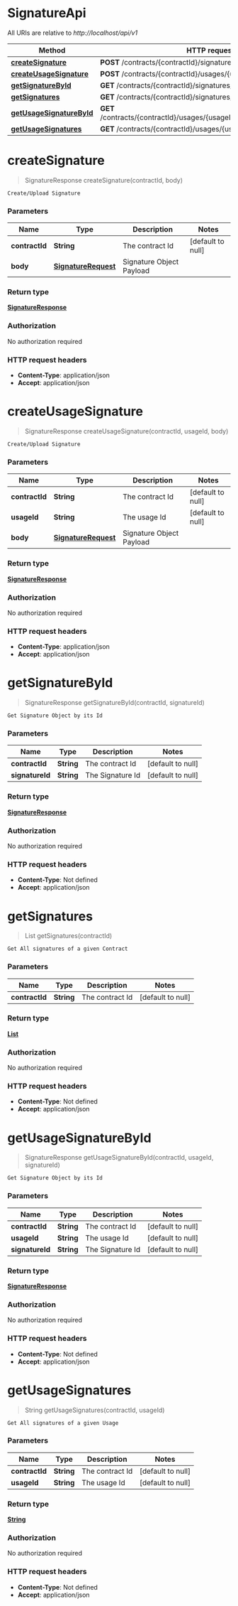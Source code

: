 # SignatureApi

All URIs are relative to *http://localhost/api/v1*

Method | HTTP request | Description
------------- | ------------- | -------------
[**createSignature**](SignatureApi.md#createSignature) | **POST** /contracts/{contractId}/signatures/ | 
[**createUsageSignature**](SignatureApi.md#createUsageSignature) | **POST** /contracts/{contractId}/usages/{usageId}/signatures/ | 
[**getSignatureById**](SignatureApi.md#getSignatureById) | **GET** /contracts/{contractId}/signatures/{signatureId} | 
[**getSignatures**](SignatureApi.md#getSignatures) | **GET** /contracts/{contractId}/signatures/ | 
[**getUsageSignatureById**](SignatureApi.md#getUsageSignatureById) | **GET** /contracts/{contractId}/usages/{usageId}/signatures/{signatureId} | 
[**getUsageSignatures**](SignatureApi.md#getUsageSignatures) | **GET** /contracts/{contractId}/usages/{usageId}/signatures/ | 


<a name="createSignature"></a>
# **createSignature**
> SignatureResponse createSignature(contractId, body)



    Create/Upload Signature

### Parameters

Name | Type | Description  | Notes
------------- | ------------- | ------------- | -------------
 **contractId** | **String**| The contract Id | [default to null]
 **body** | [**SignatureRequest**](../Models/SignatureRequest.md)| Signature Object Payload |

### Return type

[**SignatureResponse**](../Models/SignatureResponse.md)

### Authorization

No authorization required

### HTTP request headers

- **Content-Type**: application/json
- **Accept**: application/json

<a name="createUsageSignature"></a>
# **createUsageSignature**
> SignatureResponse createUsageSignature(contractId, usageId, body)



    Create/Upload Signature

### Parameters

Name | Type | Description  | Notes
------------- | ------------- | ------------- | -------------
 **contractId** | **String**| The contract Id | [default to null]
 **usageId** | **String**| The usage Id | [default to null]
 **body** | [**SignatureRequest**](../Models/SignatureRequest.md)| Signature Object Payload |

### Return type

[**SignatureResponse**](../Models/SignatureResponse.md)

### Authorization

No authorization required

### HTTP request headers

- **Content-Type**: application/json
- **Accept**: application/json

<a name="getSignatureById"></a>
# **getSignatureById**
> SignatureResponse getSignatureById(contractId, signatureId)



    Get Signature Object by its Id

### Parameters

Name | Type | Description  | Notes
------------- | ------------- | ------------- | -------------
 **contractId** | **String**| The contract Id | [default to null]
 **signatureId** | **String**| The Signature Id | [default to null]

### Return type

[**SignatureResponse**](../Models/SignatureResponse.md)

### Authorization

No authorization required

### HTTP request headers

- **Content-Type**: Not defined
- **Accept**: application/json

<a name="getSignatures"></a>
# **getSignatures**
> List getSignatures(contractId)



    Get All signatures of a given Contract

### Parameters

Name | Type | Description  | Notes
------------- | ------------- | ------------- | -------------
 **contractId** | **String**| The contract Id | [default to null]

### Return type

[**List**](../Models/object.md)

### Authorization

No authorization required

### HTTP request headers

- **Content-Type**: Not defined
- **Accept**: application/json

<a name="getUsageSignatureById"></a>
# **getUsageSignatureById**
> SignatureResponse getUsageSignatureById(contractId, usageId, signatureId)



    Get Signature Object by its Id

### Parameters

Name | Type | Description  | Notes
------------- | ------------- | ------------- | -------------
 **contractId** | **String**| The contract Id | [default to null]
 **usageId** | **String**| The usage Id | [default to null]
 **signatureId** | **String**| The Signature Id | [default to null]

### Return type

[**SignatureResponse**](../Models/SignatureResponse.md)

### Authorization

No authorization required

### HTTP request headers

- **Content-Type**: Not defined
- **Accept**: application/json

<a name="getUsageSignatures"></a>
# **getUsageSignatures**
> String getUsageSignatures(contractId, usageId)



    Get All signatures of a given Usage

### Parameters

Name | Type | Description  | Notes
------------- | ------------- | ------------- | -------------
 **contractId** | **String**| The contract Id | [default to null]
 **usageId** | **String**| The usage Id | [default to null]

### Return type

[**String**](../Models/string.md)

### Authorization

No authorization required

### HTTP request headers

- **Content-Type**: Not defined
- **Accept**: application/json

